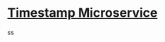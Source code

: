 
# [Timestamp Microservice](https://www.freecodecamp.org/learn/apis-and-microservices/apis-and-microservices-projects/timestamp-microservice)
ss